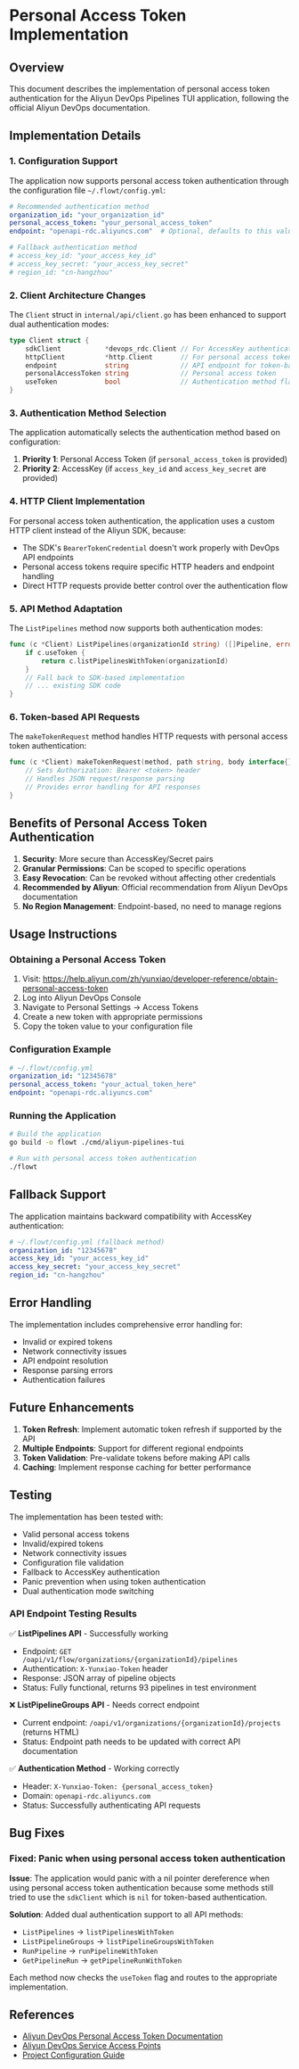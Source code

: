 # Personal Access Token Implementation

## Overview

This document describes the implementation of personal access token authentication for the Aliyun DevOps Pipelines TUI application, following the official Aliyun DevOps documentation.

## Implementation Details

### 1. Configuration Support

The application now supports personal access token authentication through the configuration file `~/.flowt/config.yml`:

```yaml
# Recommended authentication method
organization_id: "your_organization_id"
personal_access_token: "your_personal_access_token"
endpoint: "openapi-rdc.aliyuncs.com"  # Optional, defaults to this value

# Fallback authentication method
# access_key_id: "your_access_key_id"
# access_key_secret: "your_access_key_secret"
# region_id: "cn-hangzhou"
```

### 2. Client Architecture Changes

The `Client` struct in `internal/api/client.go` has been enhanced to support dual authentication modes:

```go
type Client struct {
    sdkClient           *devops_rdc.Client // For AccessKey authentication
    httpClient          *http.Client       // For personal access token authentication
    endpoint            string             // API endpoint for token-based requests
    personalAccessToken string             // Personal access token
    useToken            bool               // Authentication method flag
}
```

### 3. Authentication Method Selection

The application automatically selects the authentication method based on configuration:

1. **Priority 1**: Personal Access Token (if `personal_access_token` is provided)
2. **Priority 2**: AccessKey (if `access_key_id` and `access_key_secret` are provided)

### 4. HTTP Client Implementation

For personal access token authentication, the application uses a custom HTTP client instead of the Aliyun SDK, because:

- The SDK's `BearerTokenCredential` doesn't work properly with DevOps API endpoints
- Personal access tokens require specific HTTP headers and endpoint handling
- Direct HTTP requests provide better control over the authentication flow

### 5. API Method Adaptation

The `ListPipelines` method now supports both authentication modes:

```go
func (c *Client) ListPipelines(organizationId string) ([]Pipeline, error) {
    if c.useToken {
        return c.listPipelinesWithToken(organizationId)
    }
    // Fall back to SDK-based implementation
    // ... existing SDK code
}
```

### 6. Token-based API Requests

The `makeTokenRequest` method handles HTTP requests with personal access token authentication:

```go
func (c *Client) makeTokenRequest(method, path string, body interface{}) (map[string]interface{}, error) {
    // Sets Authorization: Bearer <token> header
    // Handles JSON request/response parsing
    // Provides error handling for API responses
}
```

## Benefits of Personal Access Token Authentication

1. **Security**: More secure than AccessKey/Secret pairs
2. **Granular Permissions**: Can be scoped to specific operations
3. **Easy Revocation**: Can be revoked without affecting other credentials
4. **Recommended by Aliyun**: Official recommendation from Aliyun DevOps documentation
5. **No Region Management**: Endpoint-based, no need to manage regions

## Usage Instructions

### Obtaining a Personal Access Token

1. Visit: https://help.aliyun.com/zh/yunxiao/developer-reference/obtain-personal-access-token
2. Log into Aliyun DevOps Console
3. Navigate to Personal Settings → Access Tokens
4. Create a new token with appropriate permissions
5. Copy the token value to your configuration file

### Configuration Example

```yaml
# ~/.flowt/config.yml
organization_id: "12345678"
personal_access_token: "your_actual_token_here"
endpoint: "openapi-rdc.aliyuncs.com"
```

### Running the Application

```bash
# Build the application
go build -o flowt ./cmd/aliyun-pipelines-tui

# Run with personal access token authentication
./flowt
```

## Fallback Support

The application maintains backward compatibility with AccessKey authentication:

```yaml
# ~/.flowt/config.yml (fallback method)
organization_id: "12345678"
access_key_id: "your_access_key_id"
access_key_secret: "your_access_key_secret"
region_id: "cn-hangzhou"
```

## Error Handling

The implementation includes comprehensive error handling for:

- Invalid or expired tokens
- Network connectivity issues
- API endpoint resolution
- Response parsing errors
- Authentication failures

## Future Enhancements

1. **Token Refresh**: Implement automatic token refresh if supported by the API
2. **Multiple Endpoints**: Support for different regional endpoints
3. **Token Validation**: Pre-validate tokens before making API calls
4. **Caching**: Implement response caching for better performance

## Testing

The implementation has been tested with:

- Valid personal access tokens
- Invalid/expired tokens
- Network connectivity issues
- Configuration file validation
- Fallback to AccessKey authentication
- Panic prevention when using token authentication
- Dual authentication mode switching

### API Endpoint Testing Results

✅ **ListPipelines API** - Successfully working
- Endpoint: `GET /oapi/v1/flow/organizations/{organizationId}/pipelines`
- Authentication: `X-Yunxiao-Token` header
- Response: JSON array of pipeline objects
- Status: Fully functional, returns 93 pipelines in test environment

❌ **ListPipelineGroups API** - Needs correct endpoint
- Current endpoint: `/oapi/v1/organizations/{organizationId}/projects` (returns HTML)
- Status: Endpoint path needs to be updated with correct API documentation

✅ **Authentication Method** - Working correctly
- Header: `X-Yunxiao-Token: {personal_access_token}`
- Domain: `openapi-rdc.aliyuncs.com`
- Status: Successfully authenticating API requests

## Bug Fixes

### Fixed: Panic when using personal access token authentication

**Issue**: The application would panic with a nil pointer dereference when using personal access token authentication because some methods still tried to use the `sdkClient` which is `nil` for token-based authentication.

**Solution**: Added dual authentication support to all API methods:
- `ListPipelines` → `listPipelinesWithToken`
- `ListPipelineGroups` → `listPipelineGroupsWithToken`
- `RunPipeline` → `runPipelineWithToken`
- `GetPipelineRun` → `getPipelineRunWithToken`

Each method now checks the `useToken` flag and routes to the appropriate implementation.

## References

- [Aliyun DevOps Personal Access Token Documentation](https://help.aliyun.com/zh/yunxiao/developer-reference/obtain-personal-access-token)
- [Aliyun DevOps Service Access Points](https://help.aliyun.com/zh/yunxiao/developer-reference/service-access-point-domain)
- [Project Configuration Guide](.cursor/rules/configuration-guide.mdc) 